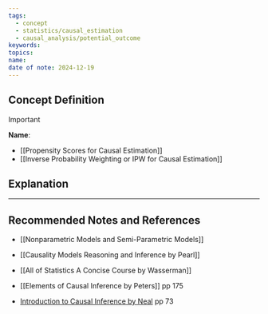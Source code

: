 ```yaml
---
tags:
  - concept
  - statistics/causal_estimation
  - causal_analysis/potential_outcome
keywords: 
topics: 
name: 
date of note: 2024-12-19
---
```


## Concept Definition

>[!important]
>**Name**: 



- [[Propensity Scores for Causal Estimation]]
- [[Inverse Probability Weighting or IPW for Causal Estimation]]


## Explanation





-----------
##  Recommended Notes and References


- [[Nonparametric Models and Semi-Parametric Models]]


- [[Causality Models Reasoning and Inference by Pearl]]
- [[All of Statistics A Concise Course by Wasserman]]
- [[Elements of Causal Inference by Peters]] pp 175

- [Introduction to Causal Inference by Neal](https://www.bradyneal.com/causal-inference-course) pp 73